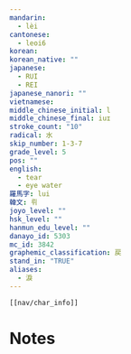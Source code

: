 ```yaml
---
mandarin:
  - lèi
cantonese:
  - leoi6
korean:
korean_native: ""
japanese:
  - RUI
  - REI
japanese_nanori: ""
vietnamese:
middle_chinese_initial: l
middle_chinese_final: iuɪ
stroke_count: "10"
radical: 水
skip_number: 1-3-7
grade_level: 5
pos: ""
english:
  - tear
  - eye water
羅馬字: lui
韓文: 뤼
joyo_level: ""
hsk_level: ""
hanmun_edu_level: ""
danayo_id: 5303
mc_id: 3842
graphemic_classification: 戻
stand_in: "TRUE"
aliases:
  - 淚
---
```

```meta-bind-embed
[[nav/char_info]]
```

# Notes
